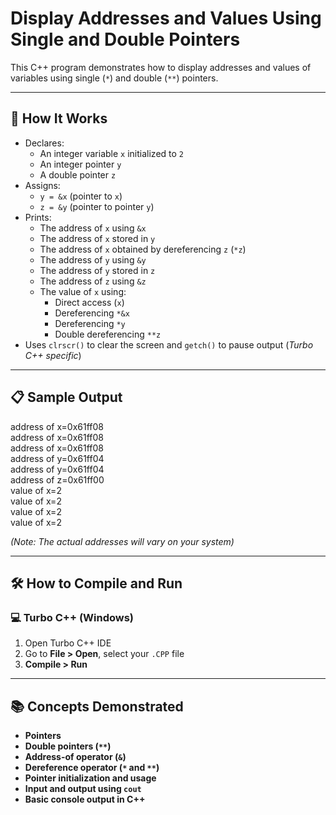 # Display Addresses and Values Using Single and Double Pointers

This C++ program demonstrates how to display addresses and values of variables using single (`*`) and double (`**`) pointers.

---

## 🚀 How It Works

- Declares:
  - An integer variable `x` initialized to `2`
  - An integer pointer `y`
  - A double pointer `z`
- Assigns:
  - `y = &x` (pointer to `x`)
  - `z = &y` (pointer to pointer `y`)
- Prints:
  - The address of `x` using `&x`
  - The address of `x` stored in `y`
  - The address of `x` obtained by dereferencing `z` (`*z`)
  - The address of `y` using `&y`
  - The address of `y` stored in `z`
  - The address of `z` using `&z`
  - The value of `x` using:
    - Direct access (`x`)
    - Dereferencing `*&x`
    - Dereferencing `*y`
    - Double dereferencing `**z`
- Uses `clrscr()` to clear the screen and `getch()` to pause output (*Turbo C++ specific*)

---

## 📋 Sample Output

address of x=0x61ff08  
address of x=0x61ff08  
address of x=0x61ff08  
address of y=0x61ff04  
address of y=0x61ff04  
address of z=0x61ff00  
value of x=2  
value of x=2  
value of x=2  
value of x=2

*(Note: The actual addresses will vary on your system)*

---

## 🛠️ How to Compile and Run

### 💻 Turbo C++ (Windows)

1. Open Turbo C++ IDE  
2. Go to **File > Open**, select your `.CPP` file  
3. **Compile > Run**

---

## 📚 Concepts Demonstrated
- **Pointers**
- **Double pointers (`**`)**
- **Address-of operator (`&`)**
- **Dereference operator (`*` and `**`)**
- **Pointer initialization and usage**
- **Input and output using `cout`**
- **Basic console output in C++**
